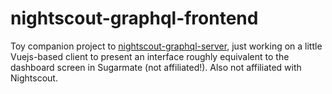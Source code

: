# nightscout-graphql-frontend

Toy companion project to [nightscout-graphql-server](https://github.com/ddamico/nightscout-graphql-server), just working on a little Vuejs-based client to present an interface roughly equivalent to the dashboard screen in Sugarmate (not affiliated!). Also not affiliated with Nightscout.